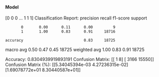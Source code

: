 #### Model
[0 0 0 ... 1 1 1]
Classification Report:
              precision    recall  f1-score   support

           0       0.00      0.11      0.00         9
           1       1.00      0.83      0.91     18716

    accuracy                           0.83     18725
   macro avg       0.50      0.47      0.45     18725
weighted avg       1.00      0.83      0.91     18725

Accuracy: 0.8304939919893191
Confusion Matrix:
[[    1     8]
 [ 3166 15550]]
Confusion Matrix (%):
[[5.34045394e-03 4.27236315e-02]
 [1.69078772e+01 8.30440587e+01]]
